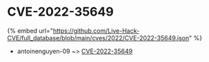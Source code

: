 # CVE-2022-35649
{% embed url="https://github.com/Live-Hack-CVE/full_database/blob/main/cves/2022/CVE-2022-35649.json" %}

* antoinenguyen-09 ~> [CVE-2022-35649](https://www.alice-snow.ru/2022/database/cve-2022-35649/cve-2022-35649-antoinenguyen-09)